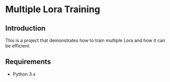 # Multiple Lora Training

## Introduction

This is a project that demonstrates how to train multiple Lora and how it can be efficient.

## Requirements

- Python 3.x
